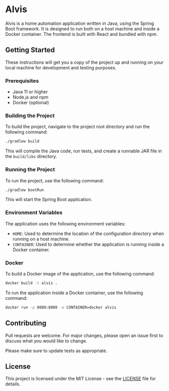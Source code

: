 # Alvis

Alvis is a home automation application written in Java, using the Spring Boot framework. It is designed to run both on a host machine and inside a Docker container. The frontend is built with React and bundled with npm.

## Getting Started

These instructions will get you a copy of the project up and running on your local machine for development and testing purposes.

### Prerequisites

- Java 11 or higher
- Node.js and npm
- Docker (optional)

### Building the Project

To build the project, navigate to the project root directory and run the following command:

```bash
./gradlew build
```

This will compile the Java code, run tests, and create a runnable JAR file in the `build/libs` directory.

### Running the Project

To run the project, use the following command:

```bash
./gradlew bootRun
```

This will start the Spring Boot application.

### Environment Variables

The application uses the following environment variables:

- `HOME`: Used to determine the location of the configuration directory when running on a host machine.
- `CONTAINER`: Used to determine whether the application is running inside a Docker container.

### Docker

To build a Docker image of the application, use the following command:

```bash
docker build -t alvis .
```

To run the application inside a Docker container, use the following command:

```bash
docker run -p 8080:8080 -e CONTAINER=docker alvis
```

## Contributing

Pull requests are welcome. For major changes, please open an issue first to discuss what you would like to change.

Please make sure to update tests as appropriate.

## License

This project is licensed under the MIT License - see the [LICENSE](https://choosealicense.com/licenses/mit/) file for details.